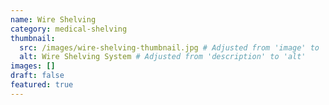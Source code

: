 ```yaml
---
name: Wire Shelving
category: medical-shelving
thumbnail:
  src: /images/wire-shelving-thumbnail.jpg # Adjusted from 'image' to 'src'
  alt: Wire Shelving System # Adjusted from 'description' to 'alt'
images: []
draft: false
featured: true
---
```


